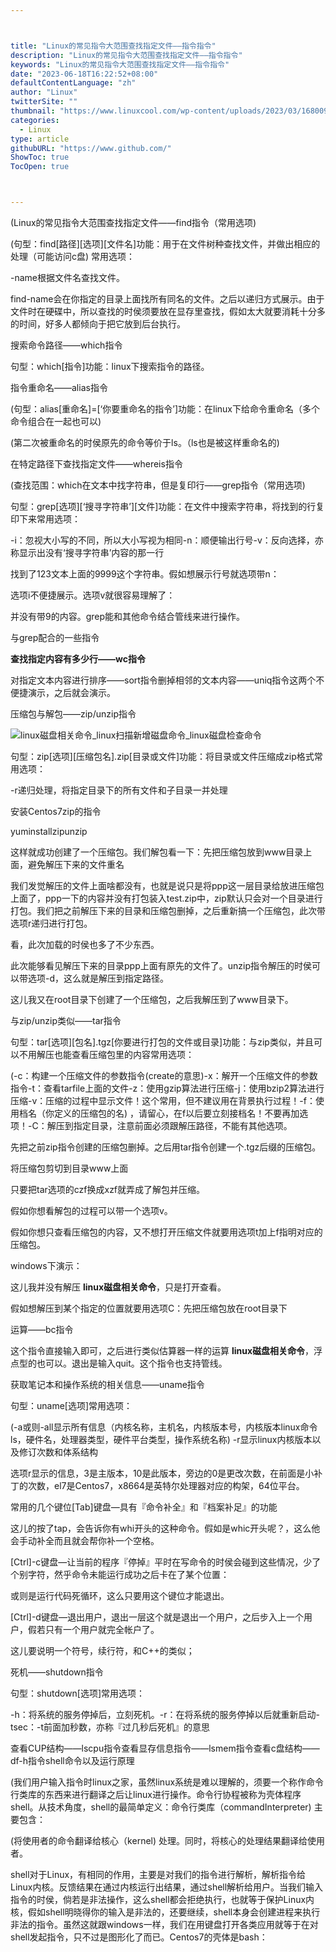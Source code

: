 ```yaml
---



title: "Linux的常见指令大范围查找指定文件——指令指令"
description: "Linux的常见指令大范围查找指定文件——指令指令"
keywords: "Linux的常见指令大范围查找指定文件——指令指令"
date: "2023-06-18T16:22:52+08:00"
defaultContentLanguage: "zh"
author: "Linux"
twitterSite: ""
thumbnail: "https://www.linuxcool.com/wp-content/uploads/2023/03/1680092375459_0.jpg"
categories:
  - Linux
type: article
githubURL: "https://www.github.com/"
ShowToc: true
TocOpen: true



---
```


(Linux的常见指令大范围查找指定文件——find指令（常用选项) 

(句型：find[路径][选项][文件名]功能：用于在文件树种查找文件，并做出相应的处理（可能访问c盘) 常用选项：

-name根据文件名查找文件。

find-name会在你指定的目录上面找所有同名的文件。之后以递归方式展示。由于文件时在硬碟中，所以查找的时侯须要放在显存里查找，假如太大就要消耗十分多的时间，好多人都倾向于把它放到后台执行。

搜索命令路径——which指令

句型：which[指令]功能：linux下搜索指令的路径。

指令重命名——alias指令

(句型：alias[重命名]=[‘你要重命名的指令’]功能：在linux下给命令重命名（多个命令组合在一起也可以) 

(第二次被重命名的时侯原先的命令等价于ls。（ls也是被这样重命名的) 

在特定路径下查找指定文件——whereis指令

(查找范围：which在文本中找字符串，但是复印行——grep指令（常用选项) 

句型：grep[选项][‘搜寻字符串’][文件]功能：在文件中搜索字符串，将找到的行复印下来常用选项：

-i：忽视大小写的不同，所以大小写视为相同-n：顺便输出行号-v：反向选择，亦称显示出没有‘搜寻字符串’内容的那一行

找到了123文本上面的9999这个字符串。假如想展示行号就选项带n：

选项i不便捷展示。选项v就很容易理解了：

并没有带9的内容。grep能和其他命令结合管线来进行操作。

与grep配合的一些指令

**查找指定内容有多少行——wc指令**

对指定文本内容进行排序——sort指令删掉相邻的文本内容——uniq指令这两个不便捷演示，之后就会演示。

压缩包与解包——zip/unzip指令

![linux磁盘相关命令_linux扫描新增磁盘命令_linux磁盘检查命令](https://www.linuxcool.com/wp-content/uploads/2023/03/1680092375459_0.jpg)

句型：zip[选项][压缩包名].zip[目录或文件]功能：将目录或文件压缩成zip格式常用选项：

-r递归处理，将指定目录下的所有文件和子目录一并处理

安装Centos7zip的指令

yuminstallzipunzip

这样就成功创建了一个压缩包。我们解包看一下：先把压缩包放到www目录上面，避免解压下来的文件重名

我们发觉解压的文件上面啥都没有，也就是说只是将ppp这一层目录给放进压缩包上面了，ppp一下的内容并没有打包装入test.zip中，zip默认只会对一个目录进行打包。我们把之前解压下来的目录和压缩包删掉，之后重新搞一个压缩包，此次带选项r递归进行打包。

看，此次加载的时侯也多了不少东西。

此次能够看见解压下来的目录ppp上面有原先的文件了。unzip指令解压的时侯可以带选项-d，这么就是解压到指定路径。

这儿我又在root目录下创建了一个压缩包，之后我解压到了www目录下。

与zip/unzip类似——tar指令

句型：tar[选项][包名].tgz[你要进行打包的文件或目录]功能：与zip类似，并且可以不用解压也能查看压缩包里的内容常用选项：

(-c：构建一个压缩文件的参数指令(create的意思)-x：解开一个压缩文件的参数指令-t：查看tarfile上面的文件-z：使用gzip算法进行压缩-j：使用bzip2算法进行压缩-v：压缩的过程中显示文件！这个常用，但不建议用在背景执行过程！-f：使用档名（你定义的压缩包的名) ，请留心，在f以后要立刻接档名！不要再加选项！-C：解压到指定目录，注意前面必须跟解压路径，不能有其他选项。

先把之前zip指令创建的压缩包删掉。之后用tar指令创建一个.tgz后缀的压缩包。

将压缩包剪切到目录www上面

只要把tar选项的czf换成xzf就弄成了解包并压缩。

假如你想看解包的过程可以带一个选项v。

假如你想只查看压缩包的内容，又不想打开压缩文件就要用选项t加上f指明对应的压缩包。

windows下演示：

这儿我并没有解压 **linux磁盘相关命令**，只是打开查看。

假如想解压到某个指定的位置就要用选项C：先把压缩包放在root目录下

运算——bc指令

这个指令直接输入即可，之后进行类似估算器一样的运算 **linux磁盘相关命令**，浮点型的也可以。退出是输入quit。这个指令也支持管线。

获取笔记本和操作系统的相关信息——uname指令

句型：uname[选项]常用选项：

(-a或则-all显示所有信息（内核名称，主机名，内核版本号，内核版本linux命令ls，硬件名，处理器类型，硬件平台类型，操作系统名称) -r显示linux内核版本以及修订次数和体系结构

选项r显示的信息，3是主版本，10是此版本，旁边的0是更改次数，在前面是小补丁的次数，el7是Centos7，x8664是英特尔处理器对应的构架，64位平台。

常用的几个键位[Tab]键盘—具有『命令补全』和『档案补足』的功能

这儿的按了tap，会告诉你有whi开头的这种命令。假如是whic开头呢？，这么他会手动补全而且就会帮你补一个空格。

[Ctrl]-c键盘—让当前的程序『停掉』平时在写命令的时侯会碰到这些情况，少了个别字符，然乎命令未能运行成功之后卡在了某个位置：

或则是运行代码死循环，这么只要用这个键位才能退出。

[Ctrl]-d键盘—退出用户，退出一层这个就是退出一个用户，之后步入上一个用户，假若只有一个用户就完全帐户了。

这儿要说明一个符号，续行符，和C++的类似；

死机——shutdown指令

句型：shutdown[选项]常用选项：

-h：将系统的服务停掉后，立刻死机。-r：在将系统的服务停掉以后就重新启动-tsec：-t前面加秒数，亦称『过几秒后死机』的意思

查看CUP结构——lscpu指令查看显存信息指令——lsmem指令查看c盘结构——df-h指令shell命令以及运行原理

(我们用户输入指令时linux之家，虽然linux系统是难以理解的，须要一个称作命令行类库的东西来进行翻译之后让linux进行操作。命令行协程被称为壳体程序shell。从技术角度，shell的最简单定义：命令行类库（commandInterpreter) 主要包含：

(将使用者的命令翻译给核心（kernel) 处理。同时，将核心的处理结果翻译给使用者。

shell对于Linux，有相同的作用，主要是对我们的指令进行解析，解析指令给Linux内核。反馈结果在通过内核运行出结果，通过shell解析给用户。当我们输入指令的时侯，倘若是非法操作，这么shell都会拒绝执行，也就等于保护Linux内核，假如shell明晓得你的输入是非法的，还要继续，shell本身会创建进程来执行非法的指令。虽然这就跟windows一样，我们在用键盘打开各类应用就等于在对shell发起指令，只不过是图形化了而已。Centos7的壳体是bash：
